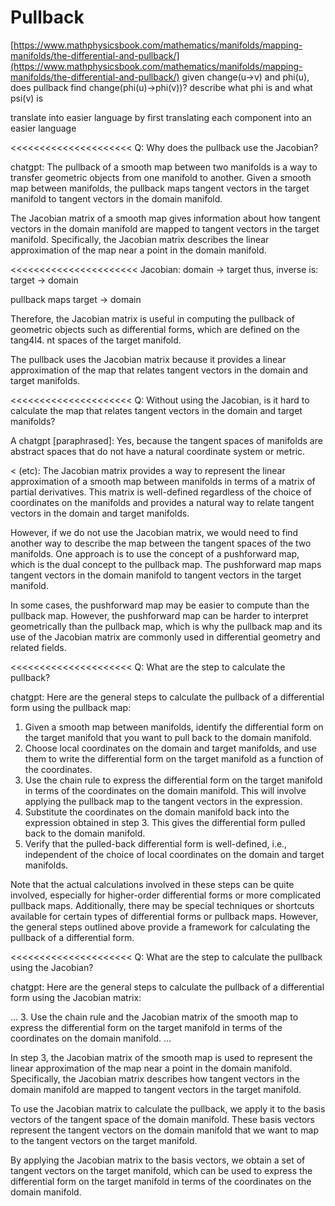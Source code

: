 # Pullback

[https://www.mathphysicsbook.com/mathematics/manifolds/mapping-manifolds/the-differential-and-pullback/](https://www.mathphysicsbook.com/mathematics/manifolds/mapping-manifolds/the-differential-and-pullback/)
given change(u->v) and phi(u), does pullback find change(phi(u)->phi(v))?
describe what phi is and what psi(v) is

translate into easier language by first translating each component into an easier language

<<<<<<<<<<<<<<<<<<<<<
Q: Why does the pullback use the Jacobian?

chatgpt: The pullback of a smooth map between two manifolds is a way to transfer geometric objects from one manifold to another. Given a smooth map between manifolds, the pullback maps tangent vectors in the target manifold to tangent vectors in the domain manifold.

The Jacobian matrix of a smooth map gives information about how tangent vectors in the domain manifold are mapped to tangent vectors in the target manifold. Specifically, the Jacobian matrix describes the linear approximation of the map near a point in the domain manifold.

<<<<<<<<<<<<<<<<<<<<<<
Jacobian: domain -> target
thus, inverse is: target -> domain

pullback maps target -> domain

Therefore, the Jacobian matrix is useful in computing the pullback of geometric objects such as differential forms, which are defined on the tang4l4. nt spaces of the target manifold.

The pullback uses the Jacobian matrix because it provides a linear approximation of the map that relates tangent vectors in the domain and target manifolds.

<<<<<<<<<<<<<<<<<<<<<
Q: Without using the Jacobian, is it hard to calculate the map that relates tangent vectors in the domain and target manifolds?

A chatgpt [paraphrased]: Yes, because the tangent spaces of manifolds are abstract spaces that do not have a natural coordinate system or metric.

<
(etc):
The Jacobian matrix provides a way to represent the linear approximation of a smooth map between manifolds in terms of a matrix of partial derivatives. This matrix is well-defined regardless of the choice of coordinates on the manifolds and provides a natural way to relate tangent vectors in the domain and target manifolds.

However, if we do not use the Jacobian matrix, we would need to find another way to describe the map between the tangent spaces of the two manifolds. One approach is to use the concept of a pushforward map, which is the dual concept to the pullback map. The pushforward map maps tangent vectors in the domain manifold to tangent vectors in the target manifold.

In some cases, the pushforward map may be easier to compute than the pullback map. However, the pushforward map can be harder to interpret geometrically than the pullback map, which is why the pullback map and its use of the Jacobian matrix are commonly used in differential geometry and related fields.

<<<<<<<<<<<<<<<<<<<<<
Q: What are the step to calculate the pullback?

chatgpt: Here are the general steps to calculate the pullback of a differential form using the pullback map:

1. Given a smooth map between manifolds, identify the differential form on the target manifold that you want to pull back to the domain manifold.
2. Choose local coordinates on the domain and target manifolds, and use them to write the differential form on the target manifold as a function of the coordinates.
3. Use the chain rule to express the differential form on the target manifold in terms of the coordinates on the domain manifold. This will involve applying the pullback map to the tangent vectors in the expression.
4. Substitute the coordinates on the domain manifold back into the expression obtained in step 3. This gives the differential form pulled back to the domain manifold.
5. Verify that the pulled-back differential form is well-defined, i.e., independent of the choice of local coordinates on the domain and target manifolds.

Note that the actual calculations involved in these steps can be quite involved, especially for higher-order differential forms or more complicated pullback maps. Additionally, there may be special techniques or shortcuts available for certain types of differential forms or pullback maps. However, the general steps outlined above provide a framework for calculating the pullback of a differential form.

<<<<<<<<<<<<<<<<<<<<<
Q: What are the step to calculate the pullback using the Jacobian?

chatgpt: Here are the general steps to calculate the pullback of a differential form using the Jacobian matrix:

...
3. Use the chain rule and the Jacobian matrix of the smooth map to express the differential form on the target manifold in terms of the coordinates on the domain manifold.
...

In step 3, the Jacobian matrix of the smooth map is used to represent the linear approximation of the map near a point in the domain manifold. Specifically, the Jacobian matrix describes how tangent vectors in the domain manifold are mapped to tangent vectors in the target manifold.

To use the Jacobian matrix to calculate the pullback, we apply it to the basis vectors of the tangent space of the domain manifold. These basis vectors represent the tangent vectors on the domain manifold that we want to map to the tangent vectors on the target manifold.

By applying the Jacobian matrix to the basis vectors, we obtain a set of tangent vectors on the target manifold, which can be used to express the differential form on the target manifold in terms of the coordinates on the domain manifold.